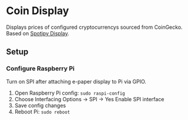 # Coin Display
Displays prices of configured cryptocurrencys sourced from CoinGecko.
Based on [Spotipy Display](https://github.com/jedclarin/spotipy-display).

## Setup

### Configure Raspberry Pi
Turn on SPI after attaching e-paper display to Pi via GPIO.
1. Open Raspberry Pi config: `sudo raspi-config`
2. Choose Interfacing Options -> SPI -> Yes Enable SPI interface
3. Save config changes
4. Reboot Pi: `sudo reboot`